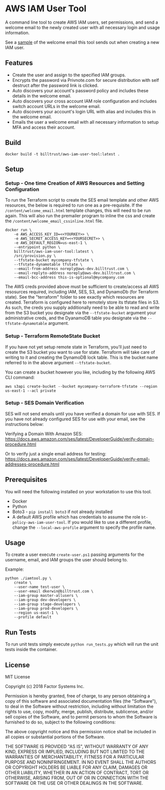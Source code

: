 # AWS IAM User Tool

A command line tool to create AWS IAM users, set permissions, and send a welcome email to the newly created user with all necessary login and usage information.

See a [sample](http://htmlpreview.github.io/?https://github.com/billtrust/aws-iam-user-tool/blob/master/sample_email.html) of the welcome email this tool sends out when creating a new IAM user.

## Features

* Create the user and assign to the specified IAM groups.
* Encrypts the password via Privnote.com for secure distribution with self destruct after the password link is clicked.
* Auto discovers your account's password policy and includes these details in the welcome email.
* Auto discovers your cross account IAM role configuration and includes switch account URLs in the welcome email.
* Auto discovers your account's login URL with alias and includes this in the welcome email.
* Emails the user a welcome email with all necessary information to setup MFA and access their account.

## Build

```
docker build -t billtrust/aws-iam-user-tool:latest .
```

## Setup

### Setup - One time Creation of AWS Resources and Setting Configuration

To run the Terraform script to create the SES email template and other AWS resources, the below is required to run one as a pre-requisite.  If the `/content/welcome_email.html` template changes, this will need to be run again.  This will also run the premailer program to inline the css and create the `/content/welcome_email_cssinline.html` file.

```
docker run \
    -e AWS_ACCESS_KEY_ID=<<YOURKEY>> \
    -e AWS_SECRET_ACCESS_KEY=<<YOURSECRET>> \
    -e AWS_DEFAULT_REGION=us-east-1 \
    --entrypoint python \
    billtrust/aws-iam-user-tool:latest \
    /src/provision.py \
    --tfstate-bucket mycompany-tfstate \
    --tfstate-dynamotable tfstate \
    --email-from-address noreply@aws-dev.billtrust.com \
    --email-replyto-address noreply@aws-dev.billtrust.com \
    --email-bcc-address this-is-optional@mycompany.com
```

The AWS creds provided above must be sufficient to create/access all AWS resosurces required, including IAM, SES, S3, and DynamoDb (for Terraform state).  See the "terraform" folder to see exactly which resources are created.  Terraform is configured here to remotely store its tfstate files in S3.  As such, the creds you supply additionally need to be able to read and write from the S3 bucket you designate via the `--tfstate-bucket` argument your administrative creds, and the DyanamoDB table you designate via the `--tfstate-dynamotable` argument.

### Setup - Terraform RemoteState Bucket

If you have not yet setup remote state in Terraform, you'll just need to create the S3 bucket you want to use for state.  Terraform will take care of writing to it and creating the DynamoDB lock table.  This is the bucket name referred to in the above argument `--tfstate-bucket`.

You can create a bucket however you like, including by the following AWS CLI command:

```
aws s3api create-bucket --bucket mycompany-terraform-tfstate --region us-east-1 --acl private
```

### Setup - SES Domain Verification

SES will not send emails until you have verified a domain for use with SES.  If you have not already configured SES for use with your email, see the instructions below:

Verifying a Domain With Amazon SES:
https://docs.aws.amazon.com/ses/latest/DeveloperGuide/verify-domain-procedure.html

Or to verify just a single email address for testing:
https://docs.aws.amazon.com/ses/latest/DeveloperGuide/verify-email-addresses-procedure.html

## Prerequisites

You will need the following installed on your workstation to use this tool.

* Docker
* Python
* Boto3 - `pip install boto3` if not already installed
* A default AWS profile which has credentials to assume the role `bt-policy-aws-iam-user-tool`.  If you would like to use a different profile, change the `--local-aws-profile` argument to specify the profile name.

## Usage

To create a user execute `create-user.ps1` passing arguments for the username, email, and IAM groups the user should belong to.

Example:
```
python ./iamtool.py \
    create \
    --user-name test-user \
    --user-email dkerwin@billtrust.com \
    --iam-group master-allusers \
    --iam-group dev-developers \
    --iam-group stage-developers \
    --iam-group prod-developers \
    --region us-east-1 \
    --profile default
```

## Run Tests

To run unit tests simply execute `python run_tests.py` which will run the unit tests inside the container.

## License

MIT License

Copyright (c) 2018 Factor Systems Inc.

Permission is hereby granted, free of charge, to any person obtaining a copy
of this software and associated documentation files (the "Software"), to deal
in the Software without restriction, including without limitation the rights
to use, copy, modify, merge, publish, distribute, sublicense, and/or sell
copies of the Software, and to permit persons to whom the Software is
furnished to do so, subject to the following conditions:

The above copyright notice and this permission notice shall be included in all
copies or substantial portions of the Software.

THE SOFTWARE IS PROVIDED "AS IS", WITHOUT WARRANTY OF ANY KIND, EXPRESS OR
IMPLIED, INCLUDING BUT NOT LIMITED TO THE WARRANTIES OF MERCHANTABILITY,
FITNESS FOR A PARTICULAR PURPOSE AND NONINFRINGEMENT. IN NO EVENT SHALL THE
AUTHORS OR COPYRIGHT HOLDERS BE LIABLE FOR ANY CLAIM, DAMAGES OR OTHER
LIABILITY, WHETHER IN AN ACTION OF CONTRACT, TORT OR OTHERWISE, ARISING FROM,
OUT OF OR IN CONNECTION WITH THE SOFTWARE OR THE USE OR OTHER DEALINGS IN THE
SOFTWARE.
